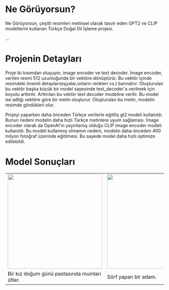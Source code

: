 # Ne Görüyorsun?
Ne Görüyorsun, çeşitli resimleri metinsel olarak tasvir eden GPT2 ve CLIP modellerini kullanan Türkçe Doğal Dil İşleme projesi.

...

# Projenin Detayları
Proje iki kısımdan oluşuyor, image encoder ve text decoder. İmage encoder, verilen resmi 512 uzunluğunda bir vektöre dönüştürür. 
Bu vektör içinde resimdeki önemli detayları(eşyalar,onların renkleri vs.) barındırır. Oluşturulan bu vektör başka küçük bir model sayesinde text_decoder'a verilmek için boyutu arttırılır.
Arttırılan bu vektör text decoder modeline verilir. Bu model ise adlığı vektöre göre bir metin oluşturur. Oluşturulan bu metin, modelin resimde gördükleri olur.

Projeyi yaparken daha önceden Türkçe verilerle eğitiliş  gt2 modeli kullanıldı. Bunun nedeni modelin daha hızlı Türkçe metinlere uyum sağlaması. İmage encoder olarak da OpenAI'ın yayınlamış olduğu CLIP image encoder modeli kullanıldı.
Bu modeli kullanmış olmamın nedeni, modelin daha önceden 400 milyon fotoğraf üzerinde eğitilmesi. Bu sayede model daha hızlı optimize edilebildi.

# Model Sonuçları
 <table>
  <tr>
    <td><img src="../main/images/test1.jpg" width="300"></td>
    <td><img src="../main/images/test3.jpg" width="300"></td>
    <td><img src="../main/images/test5.png" width="300"></td>
  </tr>
  <tr>
    <td>Bir kız doğum günü pastasında mumları üfler.</td>
     <td> Sörf yapan bir adam.</td>
    <td>Bir grup otobüs, bir otoparkta park edildi.</td>
  </tr>
 </table>
